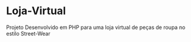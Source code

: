 # Loja-Virtual
Projeto Desenvolvido em PHP para uma loja virtual de peças de roupa no estilo Street-Wear
